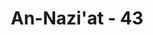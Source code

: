 ---
title: "An-Nazi'at - 43"
no: 43
arabic_no: ٤٣
ayah: فِيْمَ اَنْتَ مِنْ ذِكْرٰىهَاۗ
translation: "Untuk apa engkau perlu menyebutkannya (waktunya)?"
tafsir: "Dalam ayat ini, Allah menanyakan apakah Nabi Muhammad akan menyebutkan waktu Kiamat itu? Padahal tugasnya hanya sekadar memberi peringatan sehingga tidak ada kewenangan untuk menyebutkan tentang kedatangan hari kebangkitan. Waktu datangnya hari Kiamat tetap merupakan rahasia Allah. Nabi sendiri tidak mengetahui tentang waktu kedatangannya, sebagaimana difirmankan Allah dalam Al-Qur'an:\n\nKewajibanmu tidak lain hanyalah menyampaikan (risalah). (asy-Syura/42: 48)\n\nDalam sebuah hadis yang diriwayatkan oleh 'Umar bin al-Khaththab, ketika Nabi ditanya tentang kapan datangnya hari Kiamat, beliau menjawab:\n\nOrang yang ditanya tidaklah lebih mengetahui daripada orang yang bertanya. (Riwayat Muslim dari 'Umar bin al-Khaththab)\n\nAllah tetap merahasiakan waktu datangnya hari Kiamat mempunyai hikmah yang besar, yaitu supaya manusia selalu mempersiapkan diri setiap saat dengan banyak-banyak berbuat kebaikan dan selalu menghindari perbuatan jahat."
---